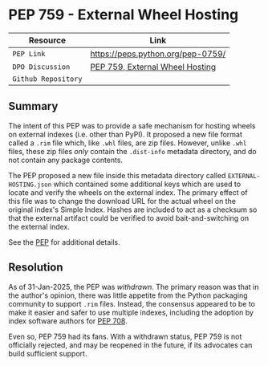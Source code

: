 # PEP 759 - External Wheel Hosting

| Resource            | Link                                                                |
| ------------------- | ------------------------------------------------------------------- |
| `PEP Link`          | <https://peps.python.org/pep-0759/>                                 |
| `DPO Discussion`    | [PEP 759, External Wheel Hosting](https://discuss.python.org/t/pep-759-external-wheel-hosting/66458) |
| `Github Repository` |                                                                     |

## Summary

The intent of this PEP was to provide a safe mechanism for hosting wheels on external indexes
(i.e. other than PyPI).  It proposed a new file format called a `.rim` file which, like `.whl`
files, are zip files.  However, unlike `.whl` files, these zip files *only* contain the `.dist-info`
metadata directory, and do not contain any package contents.

The PEP proposed a new file inside this metadata directory called `EXTERNAL-HOSTING.json` which
contained some additional keys which are used to locate and verify the wheels on the external index.
The primary effect of this file was to change the download URL for the actual wheel on the original
index's Simple Index.  Hashes are included to act as a checksum so that the external artifact could
be verified to avoid bait-and-switching on the external index.

See the [PEP](https://peps.python.org/pep-0759/) for additional details.

## Resolution

As of 31-Jan-2025, the PEP was *withdrawn*.  The primary reason was that in the author's opinion,
there was little appetite from the Python packaging community to support `.rim` files.  Instead, the
consensus appeared to be to make it easier and safer to use multiple indexes, including the adoption
by index software authors for [PEP 708](https://peps.python.org/pep-0708/).

Even so, PEP 759 had its fans.  With a withdrawn status, PEP 759 is not officially rejected, and may
be reopened in the future, if its advocates can build sufficient support.
